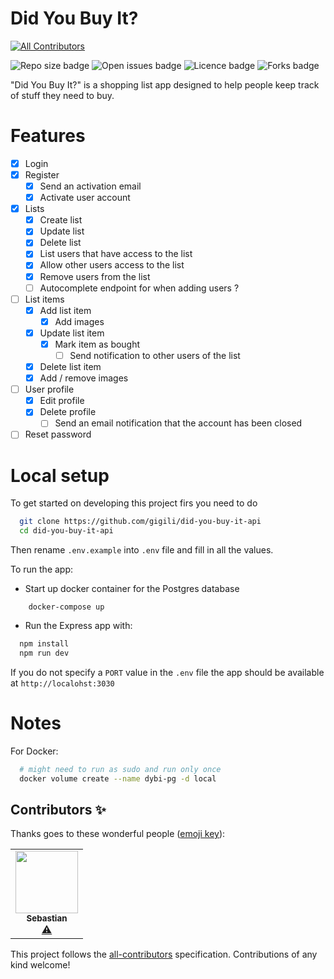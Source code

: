 # Did You Buy It?
<!-- ALL-CONTRIBUTORS-BADGE:START - Do not remove or modify this section -->
[![All Contributors](https://img.shields.io/badge/all_contributors-1-orange.svg?style=flat-square)](#contributors-)
<!-- ALL-CONTRIBUTORS-BADGE:END -->

![Repo size badge](https://img.shields.io/github/repo-size/gigili/did-you-buy-it-api?style=for-the-badge)
![Open issues badge](https://img.shields.io/github/issues/gigili/did-you-buy-it-api?style=for-the-badge)
![Licence badge](https://img.shields.io/github/license/gigili/did-you-buy-it-api?style=for-the-badge)
![Forks badge](https://img.shields.io/github/forks/gigili/did-you-buy-it-api?style=for-the-badge)

"Did You Buy It?" is a shopping list app designed to help people keep track of stuff they need to buy.

# Features

* [x] Login
* [x] Register
    * [x] Send an activation email
    * [x] Activate user account
* [x] Lists
    * [x] Create list
    * [x] Update list
    * [x] Delete list
    * [x] List users that have access to the list
    * [x] Allow other users access to the list
    * [x] Remove users from the list
    * [ ] Autocomplete endpoint for when adding users ?
* [ ] List items
    * [x] Add list item
        * [x] Add images
    * [x] Update list item
        * [x] Mark item as bought
            * [ ] Send notification to other users of the list
    * [x] Delete list item
    * [x] Add / remove images
* [ ] User profile
    * [x] Edit profile
    * [x] Delete profile
        * [ ] Send an email notification that the account has been closed
* [ ] Reset password

# Local setup

To get started on developing this project firs you need to do

```sh
  git clone https://github.com/gigili/did-you-buy-it-api
  cd did-you-buy-it-api
```

Then rename `.env.example` into `.env` file and fill in all the values.

To run the app:

* Start up docker container for the Postgres database

```shell
    docker-compose up
```

* Run the Express app with:

```sh
  npm install
  npm run dev
```

If you do not specify a `PORT` value in the `.env` file the app should be available at `http://localohst:3030`

# Notes

For Docker:

```sh
  # might need to run as sudo and run only once
  docker volume create --name dybi-pg -d local    
```

## Contributors ✨

Thanks goes to these wonderful people ([emoji key](https://allcontributors.org/docs/en/emoji-key)):

<!-- ALL-CONTRIBUTORS-LIST:START - Do not remove or modify this section -->
<!-- prettier-ignore-start -->
<!-- markdownlint-disable -->
<table>
  <tr>
    <td align="center"><a href="https://www.forestsoft.de"><img src="https://avatars.githubusercontent.com/u/132578?v=4?s=100" width="100px;" alt=""/><br /><sub><b>Sebastian</b></sub></a><br /><a href="https://github.com/gigili/did-you-buy-it-api/commits?author=Forestsoft-de" title="Tests">⚠️</a></td>
  </tr>
</table>

<!-- markdownlint-restore -->
<!-- prettier-ignore-end -->

<!-- ALL-CONTRIBUTORS-LIST:END -->

This project follows the [all-contributors](https://github.com/all-contributors/all-contributors) specification. Contributions of any kind welcome!
